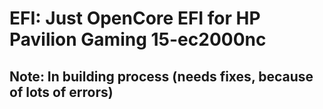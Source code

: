 # EFI: Just OpenCore EFI for HP Pavilion Gaming 15-ec2000nc
## Note: In building process (needs fixes, because of lots of errors)
